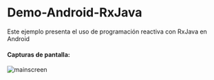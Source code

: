 # Demo-Android-RxJava
Este ejemplo presenta el uso de programación reactiva con RxJava en Android

#### Capturas de pantalla:
![mainscreen](https://github.com/jatempa/Demo-Android-RxJava/blob/master/app/src/main/res/drawable/demo.png  "Pantalla principal")
